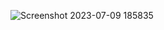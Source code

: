 ![Screenshot 2023-07-09 185835](https://github.com/20Nikhil02/SJCE/assets/117031804/d9c2c3bc-aacf-48c8-b134-7e399fd013f4)
